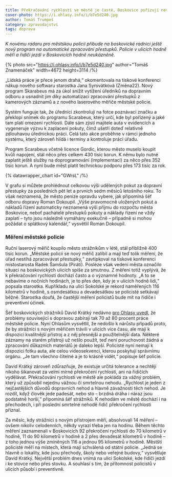 ```yaml
---
title: Překračování rychlosti ve městě je časté, Boskovice pořizují novou techniku
cover-photo: https://i.ohlasy.info/i/b7e5d240.jpg
author: Tomáš Trumpeš
category: zpravodajství
tags: doprava
---
```


*K novému radaru pro městskou policii přibude na boskovické radnici ještě nový program na automatické zpracování přestupků. Policie v ulicích hodně měří a řidiči jezdí v Boskovicích hodně neukázněně.*

{% photo src="https://i.ohlasy.info/i/b7e5d240.jpg" author="Tomáš Znamenáček" width=4672 height=3114 /%}

„Lidská práce je přece jenom drahá,“ okomentovala na tiskové konferenci nákup nového softwaru starostka Jana Syrovátková (Změna22). Nový program Skarabeus má za úkol snížit vytížení úředníků na dopravním odboru a usnadnit jim díky automatizaci zpracování přestupků z kamerových záznamů a z nového laserového měřiče městské policie.  

Systém funguje tak, že úředníci zkontrolují na fotce poznávací značku a překlopí snímek do programu Scarabeus, který určí, kde byl pořízený a jaké tam platí omezení rychlosti. Dále sám zjistí majitele auta v evidencích a vygeneruje výzvu k zaplacení pokuty, čímž ušetří doteď relativně zdlouhavou úřednickou práci. Celá tato akce proběhne v rámci jednoho systému, který zároveň hlídá i termíny a kontroluje práci úřadu.

Program Scarabeus včetně licence Gordic, kterou město muselo koupit kvůli napojení, stál něco přes celkem 430 tisíc korun. K němu bylo nutné zaplatit ještě služby na doprogramování (implementaci) za něco přes 352 tisíc korun. A nyní bude měst platit technickou podporu přes 173 tisíc za rok.

{% datawrapper_chart id="GWrsL" /%}

V grafu si můžete prohlédnout celkovou výši udělených pokut za dopravní přestupky za posledních pět let a prvních sedm měsíců letošního roku. To však neznamená, že město peníze opravdu vybere, jak připomíná šéf odboru dopravy Roman Dokoupil. „Výše pravomocně uložených pokut a nákladů řízení automaticky neznamená výši příjmu do rozpočtu města Boskovice, neboť pachatelé přestupků pokuty a náklady řízení ne vždy zaplatí – tyto jsou následně vymáhány exekučně – případně si mohou požádat o splátkový kalendář,“ vysvětlil Roman Dokoupil.

### Měření městské policie

Ruční laserový měřič koupilo město strážníkům v létě, stál přibližně 400 tisíc korun. „Městské policii se nový měřič zalíbil a mají teď tolik měření, že úřad nestíhá zpracovávat přestupky,“ zavtipkoval na tiskové konferenci místostarosta Radek Šamšula (Piráti). Posléze však vedení města označilo situaci na boskovických ulicích spíše za smutnou. Z měření totiž vyplývá, že k překračování rychlosti dochází často a o významné hodnoty. „A to se nebavíme o nočních hodinách, je to přes den, kdy je v ulicích hodně lidí,“ popsala starostka. Kupříkladu na ulici Sokolské je rekord naměřených 116 kilometrů v hodině, s osmdesátkou a devadesátkou se policisté setkávají běžně. Starostka doufá, že častější měření policistů bude mít na řidiče i preventivní účinek.

Šéf boskovických strážníků David Krátký nedávno [pro Ohlasy uvedl](https://ohlasy.info/clanky/2023/06/nova-sluzebna-policie.html), že problémy související s dopravou zabírají tak 70 až 80 procent práce městské policie. Nyní Ohlasům vysvětlil, že nedošlo k nárůstu případů proto, že by strážníci s novým měřičem trávili v ulicích více času, ale mají k dispozici kvalitnější přístroj a z něj přesnější a použitelnější data. Některé záznamy na starém přístroji už nešlo použít, teď není poruchovost žádná a zpracování důkazních materiálů je daleko lepší. Policisté nyní nemají k dispozici fotku auta, ale celou videosekvenci, kterou poskytují správnímu orgánu. „Je tam všechno čitelné a je to krásně vidět,“ popisuje šéf policie.

David Krátký zároveň zdůrazňuje, že existuje určitá tolerance a nechtějí nikoho šikanovat za velmi mírné překročení rychlosti, ani na řidičích vydělávat. Překračování rychlosti ve městě ale pokládá za vážný problém, který už způsobil nejednu vážnou či smrtelnou nehodu. „Rychlost je jeden z nejčastějších důvodů dopravních nehod a hlavně závažnosti těch nehod. Je rozdíl, když člověk jede padesát, nebo sto – brzdná dráha i náraz jsou podstatně horší,“ připomíná šéf strážníků. K nehodám ve městě dochází i na přechodech, i při poslední smrtelné nehodě řidič překročení rychlosti přiznal.

Za měsíc, kdy strážníci s novým přístrojem měří, absolvovali 14 měření – ovšem nikoliv celodenních, někdy vyrazí třeba jen na hodinu. Během těchto měření zaznamenali v Boskovicích 92 překročení rychlosti do 70 kilometrů v hodině, 11 do 90 kilometrů v hodině a 2 přes devadesát kilometrů v hodině – z toho jednou výše zmíněných 116 a jednou 95 kilometrů v hodině. Městští policisté měří na místech, která mají schválená od státní policie. „Jedná se hlavně o lokality, kde jsou přechody, školy nebo veřejné budovy,“ vysvětluje David Krátký. Největší problém dnes vnímá na ulici Sokolské, kde řidiči jezdí i ke stovce nebo přes stovku. A souhlasí s tím, že přítomnost policistů v ulicích působí i preventivně.